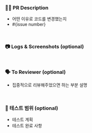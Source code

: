 ### 💁‍♂️ PR Description

- 어떤 이유로 코드를 변경했는지
- #{issue number}

<br/>

### 📷 Logs & Screenshots (optional)

<!-- If applicable, add screenshots to help explain your problem, or 
alternatively add your console logs here. -->

<br/>

### 🗣 To Reviewer (optional)

- 집중적으로 리뷰해주었으면 하는 부분 설명

<br/>

### 🧪 테스트 범위 (optional)

- 테스트 계획
- 테스트 완료 사항
